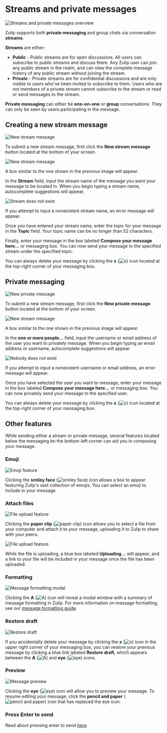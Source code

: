 # Streams and private messages
![Streams and private messages overview](/static/images/help/streams-private-overview.png)

Zulip supports both **private messaging** and group chats via conversation **streams**.

**Streams** are either:
* **Public** - Public streams are for open discussions. All users can subscribe to public streams and discuss there. Any Zulip user can join any public stream in the realm, and can view the complete message history of any public stream without joining the stream.
* **Private** - Private streams are for confidential discussions and are only visible to users who've been invited to subscribe to them. Users who are not members of a private stream cannot subscribe to the stream or read or send messages to the stream.

**Private messaging** can either be **one-on-one** or **group** conversations. They can only be seen by users participating in the message.

## Creating a new stream message
![New stream message](/static/images/help/new-stream-message.png)

To submit a new stream message, first click the **New stream message** button located at the bottom of your screen.

![New stream message](/static/images/help/new-stream.png)

A box similar to the one shown in the previous image will appear.

In the **Stream** field, input the stream name of the message you want your message to be located in. When you begin typing a stream name, autocomplete suggestions will appear.

![Stream does not exist](/static/images/help/stream-none.png)

If you attempt to input a nonexistent stream name, an error message will appear.

Once you have entered your stream name, enter the topic for your message in the **Topic** field. Your topic name can be no longer than 52 characters.

Finally, enter your message in the box labeled **Compose your message here...** or messaging box. You can now send your message to the specified stream under the specified topic.

You can always delete your message by clicking the **x** (![x](/static/images/help/x.png)) icon located at the top-right corner of your messaging box.

## Private messaging
![New private message](/static/images/help/private-message.png)

To submit a new stream message, first click the **New private message** button located at the bottom of your screen.

![New stream message](/static/images/help/private-box.png)

A box similar to the one shown in the previous image will appear.

In the **one or more people...** field, input the username or email address of the user you want to privately message. When you begin typing an email address or username, autocomplete suggestions will appear.

![Nobody does not exist](/static/images/help/nobody.png)

If you attempt to input a nonexistent username or email address, an error message will appear.

Once you have selected the user you want to message, enter your message in the box labeled **Compose your message here...** or messaging box. You can now privately send your message to the specified user.

You can always delete your message by clicking the **x** (![x](/static/images/help/x.png)) icon located at the top-right corner of your messaging box.

## Other features
While sending either a stream or private message, several features located below the messaging bn the bottom-left corner can aid you in composing your message.

### Emoji

![Emoji feature](/static/images/help/emoji-box.png)

Clicking the **smiley face** (![smiley face](/static/images/help/smiley-button.png)) icon allows a box to appear featuring Zulip's vast collection of emojis. You can select an emoji to include in your message.

### Attach files

![File upload feature](/static/images/help/uploaded.png)

Clicking the **paper clip** (![paper clip](/static/images/help/paper-clip.png)) icon allows you to select a file from your computer and attach it to your message, uploading it to Zulip to share with your peers.

![File upload feature](/static/images/help/uploading.png)

While the file is uploading, a blue box labeled **Uploading...** will appear, and a link to your file will be included in your message once the file has been uploaded.

### Formatting

![Message formatting modal](/static/images/help/message-formatting-summary.png)

Clicking the **A**  (![A](/static/images/help/formatting.png)) icon will reveal a modal window with a summary of message formatting in Zulip. For more information on message formatting, see our [message formatting guide](/help/message-formatting).

### Restore draft

![Restore draft](/static/images/help/restore-draft.png)

If you accidentally delete your message by clicking the **x** (![x](/static/images/help/x.png)) icon in the upper right corner of your messaging box, you can restore your previous message by clicking a blue link labeled **Restore draft**, which appears between the **A** (![A](/static/images/help/formatting.png)) and **eye** (![eye](/static/images/help/eye.png)) icons.

### Preview

![Message preview](/static/images/help/preview.png)

Clicking the **eye** (![eye](/static/images/help/eye.png)) icon will allow you to preview your message. To resume editing your message, click the **pencil and paper** (![pencil and paper](/static/images/help/pencil-paper.png)) icon that has replaced the eye icon.

### Press Enter to send
Read about pressing enter to send [here](/help/press-enter-send).

